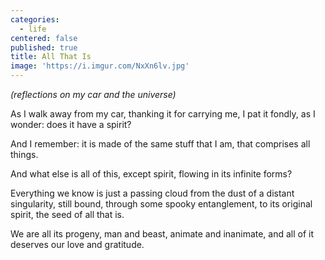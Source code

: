 ```yaml
---
categories:
  - life
centered: false
published: true
title: All That Is
image: 'https://i.imgur.com/NxXn6lv.jpg'
---
```

_(reflections on my car and the universe)_

As I walk away from my car,
thanking it for carrying me,
I pat it fondly,
as I wonder:
does it have a spirit?

And I remember:
it is made of the same stuff
that I am,
that comprises all things.

And what else is all of this,
except spirit,
flowing in its infinite forms?

Everything we know
is just a passing cloud 
from the dust of a distant singularity,
still bound, through some spooky entanglement, 
to its original spirit,
the seed of all that is.

We are all its progeny,
man and beast,
animate and inanimate,
and all of it
deserves our love
and gratitude.

